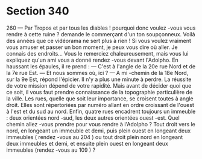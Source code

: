 # Section 340

260
— Par Tropos et par tous les diables ! pourquoi donc voulez -vous
vous rendre à cette ruine ? demande le commerçant d'un ton
soupçonneux. Voilà des années que ce vidéorama ne sert plus à
rien ! Si  vous voulez vraiment vous amuser et passer un bon
moment, je peux vous dire où aller. Je connais des endroits...
Vous le remerciez chaleureusement, mais vous lui expliquez
qu'un ami vous a donné rendez -vous devant l'Adolpho. En
haussant les épaules, il re prend :
— C'est à l'angle de la 20e rue Nord et de la 7e rue Est.
— Et nous sommes où, ici ?
— A mi -chemin de la 18e Nord, sur la 9e Est, répond l'épicier.
Il n'y a plus une minute à perdre. La réussite de votre mission
dépend de votre rapidité. Mais avant  de décider quoi que ce soit,
il vous faut prendre connaissance de la topographie particulière
de la ville. Les rues, quelle que soit leur importance, se croisent
toutes à angle droit. Elles sont répertoriées par numéro allant en
ordre croissant de l'ouest  à l'est et du sud au nord. Enfin, quatre
rues encadrent toujours un immeuble : deux orientées nord -sud,
les deux autres orientées ouest -est. Quel chemin allez -vous
prendre pour vous rendre à l'Adolpho ? Tout droit vers le nord,
en longeant un immeuble et demi, puis plein ouest en longeant
deux immeubles ( rendez -vous  au 204 ) ou tout droit plein nord
en longeant deux immeubles et demi, et ensuite plein ouest en
longeant deux immeubles (rendez -vous au 109 ) ?